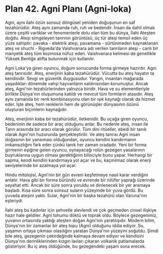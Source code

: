 # Plan 42. Agni Planı (Agni-loka)

Agni, aynı ilahi özün sonsuz döngüsel yeniden doğuşunun en saf tezahürüdür. Ateş aynı zamanda ruh, ruh ve bedendir. İnsan da dahil olmak üzere çeşitli varlıklar ve fenomenlerle dolu olan tüm bu dünya, İlahi Ateşten doğdu. Ateşi simgeleyen tanrının görüntüsü, üç tür ateşi temsil eden üç yüze sahiptir: pavaka - elektrik ateşi, pavamana - sürtünmeden kaynaklanan ateş ve shuchi - Rigveda'da Vaishvanara adı verilen tanrıların ateşi - canlı bir manyetik ateş tüm kozmosa nüfuz eden. Vaishvanara kelimesi de genellikle Yüksek Benliğe atıfta bulunmak için kullanılır.

Agni Loka'ya giren oyuncu, doğum sonucunda forma girmeye hazırdır. Agni ateş tanrısıdır. Ateş, enerjinin kaba tezahürüdür. Vücutta bu ateş hayatın ta kendisidir. Sevgi ve güvenlik duygusudur. Yangın, insanları mağarada yaşadıkları dönemde vahşi hayvanların saldırısından korumuştur. Ancak ateş, Agni'nin tezahürlerinden yalnızca biridir. Hava ve su elementleriyle birlikte Dünya'nın oluşumuna katıldı ve mevcut tüm formların atasıdır. Ateş aynı zamanda bir renk kombinasyonu olan bir ışık kaynağı olarak da hizmet eder. İşte ateş, hem renklerin hem de görünüşler dünyasının özünü oluşturan biçimlerin kaynağıdır.

Ateş, enerjinin kaba bir tezahürüdür, iletkenidir. Bu uçağa giren oyuncu, bedeninin de sadece bir araç olduğunu anlar. Bu nedenle ateş, insan ile Tanrı arasında bir aracı olarak görülür. Tüm dini ritüeller, ebedi bir tanık olarak Agni'nin huzurunda gerçekleştirilir. Ve ateş tanrısı Agni insan doğasının bir yansıması olduğundan, oyuncu kendini kandırmanın imkansızlığını fark eder çünkü tanık her zaman oradadır. Yeni bir forma girmenin eşiğine gelen oyuncu, oynayacağı rolün gezegen yasalarının buyruklarına uygun olması gerektiğinin bilinciyle bunu yapar. Herhangi bir sapma, kendi kendini kandırmaya yol açar ve bu, kaçınılmaz olarak enerji seviyelerinde bir azalmaya yol açar.

Hindu mitolojisi, Agni'nin bir gün evreni keşfetmeye nasıl karar verdiğini anlatır. Hava gibi bir forma büründü ve evrende bir nilüfer yaprağı üzerinde seyahat etti. Ancak bir süre sonra yoruldu ve dinlenecek bir yer aramaya başladı. Kısa süre sonra sonsuz suların yüzeyinde bir yuva gördü. Bu yuvada ateşini yaktı. Sular, Agni'nin bir başka tezahürü olan Varuna'nın eşleriydi.

İlahi ateş bu kadınlar için şehvetle alevlendi ve çok geçmeden cinsel ilişkiye hazır hale geldiler. Agni tohumu döktü ve toprak oldu. Böylece gezegenimiz, yuvanın ortasında yaktığı ateşten doğan Agni'nin yaratılışıdır. Modern bilim, Dünya'nın bir zamanlar bir ateş topu (Agni) olduğunu iddia ediyor. Su, yaşamın ortaya çıkması olasılığını yaratan Dünya'nın yüzeyini soğutdu. Şimdi bile ateş, gezegenin çekirdeğinde kalmaya devam ediyor ve kendisini Dünya'nın derinliklerinden kızgın lavları çıkaran volkanik patlamalarda gösteriyor. Bu iç ateş öldüğünde, bu gezegendeki yaşam sona erecek.
